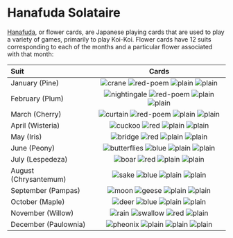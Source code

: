 # Hanafuda Solataire

[Hanafuda](#https://en.wikipedia.org/wiki/Hanafuda), or flower cards, are Japanese playing cards that are used to play a variety of games, primarily to play Koi-Koi. Flower cards have 12 suits corresponding to each of the months and a particular flower associated with that month:

| Suit | Cards |
| :------- | :----: |
| January (Pine) | ![crane](https://github.com/iandemed/hanafuda-solataire/blob/master/imgs/pine-crane.png) ![red-poem](https://github.com/iandemed/hanafuda-solataire/blob/master/imgs/pine-red-poem.png) ![plain](https://github.com/iandemed/hanafuda-solataire/blob/master/imgs/pine-plain-0.png) ![plain](https://github.com/iandemed/hanafuda-solataire/blob/master/imgs/pine-plain-1.png)|
| February (Plum) | ![nightingale](https://github.com/iandemed/hanafuda-solataire/blob/master/imgs/plum-nightingale.png) ![red-poem](https://github.com/iandemed/hanafuda-solataire/blob/master/imgs/plum-red-poem.png) ![plain](https://github.com/iandemed/hanafuda-solataire/blob/master/imgs/plum-plain-0.png) ![plain](https://github.com/iandemed/hanafuda-solataire/blob/master/imgs/plum-plain-1.png)| 
|March (Cherry) | ![curtain](https://github.com/iandemed/hanafuda-solataire/blob/master/imgs/cherry-curtain.png) ![red-poem](https://github.com/iandemed/hanafuda-solataire/blob/master/imgs/cherry-red-poem.png) ![plain](https://github.com/iandemed/hanafuda-solataire/blob/master/imgs/cherry-plain-0.png) ![plain](https://github.com/iandemed/hanafuda-solataire/blob/master/imgs/cherry-plain-1.png)| 
| April (Wisteria) | ![cuckoo](https://github.com/iandemed/hanafuda-solataire/blob/master/imgs/wisteria-cuckoo.png) ![red](https://github.com/iandemed/hanafuda-solataire/blob/master/imgs/wisteria-red.png) ![plain](https://github.com/iandemed/hanafuda-solataire/blob/master/imgs/wisteria-plain-0.png) ![plain](https://github.com/iandemed/hanafuda-solataire/blob/master/imgs/wisteria-plain-1.png)| 
| May (Iris) | ![bridge](https://github.com/iandemed/hanafuda-solataire/blob/master/imgs/iris-bridge.png) ![red](https://github.com/iandemed/hanafuda-solataire/blob/master/imgs/iris-red.png) ![plain](https://github.com/iandemed/hanafuda-solataire/blob/master/imgs/iris-plain-0.png) ![plain](https://github.com/iandemed/hanafuda-solataire/blob/master/imgs/iris-plain-1.png)| 
| June (Peony) | ![butterflies](https://github.com/iandemed/hanafuda-solataire/blob/master/imgs/peony-butterflies.png) ![blue](https://github.com/iandemed/hanafuda-solataire/blob/master/imgs/peony-blue.png) ![plain](https://github.com/iandemed/hanafuda-solataire/blob/master/imgs/peony-plain-0.png) ![plain](https://github.com/iandemed/hanafuda-solataire/blob/master/imgs/peony-plain-1.png)| 
| July (Lespedeza) | ![boar](https://github.com/iandemed/hanafuda-solataire/blob/master/imgs/lespedeza-boar.png) ![red](https://github.com/iandemed/hanafuda-solataire/blob/master/imgs/lespedeza-blue.png) ![plain](https://github.com/iandemed/hanafuda-solataire/blob/master/imgs/lespedeza-plain-0.png) ![plain](https://github.com/iandemed/hanafuda-solataire/blob/master/imgs/lespedeza-plain-1.png)| 
| August (Chrysantemum) | ![sake](https://github.com/iandemed/hanafuda-solataire/blob/master/imgs/chrysantemum-sake.png) ![blue](https://github.com/iandemed/hanafuda-solataire/blob/master/imgs/chrysantemum-blue.png) ![plain](https://github.com/iandemed/hanafuda-solataire/blob/master/imgs/chrysantemum-plain-0.png) ![plain](https://github.com/iandemed/hanafuda-solataire/blob/master/imgs/chrysantemum-plain-1.png)| 
| September (Pampas) | ![moon](https://github.com/iandemed/hanafuda-solataire/blob/master/imgs/pampas-moon.png) ![geese](https://github.com/iandemed/hanafuda-solataire/blob/master/imgs/pampas-geese.png) ![plain](https://github.com/iandemed/hanafuda-solataire/blob/master/imgs/chrysantemum-pampas-0.png) ![plain](https://github.com/iandemed/hanafuda-solataire/blob/master/imgs/pampas-plain-1.png)| 
| October (Maple) | ![deer](https://github.com/iandemed/hanafuda-solataire/blob/master/imgs/maple-deer.png) ![blue](https://github.com/iandemed/hanafuda-solataire/blob/master/imgs/maple-blue.png) ![plain](https://github.com/iandemed/hanafuda-solataire/blob/master/imgs/maple-pampas-0.png) ![plain](https://github.com/iandemed/hanafuda-solataire/blob/master/imgs/maple-plain-1.png)| 
| November (Willow) | ![rain](https://github.com/iandemed/hanafuda-solataire/blob/master/imgs/willow-rain.png) ![swallow](https://github.com/iandemed/hanafuda-solataire/blob/master/imgs/willow-swallow.png) ![red](https://github.com/iandemed/hanafuda-solataire/blob/master/imgs/willow-red.png) ![plain](https://github.com/iandemed/hanafuda-solataire/blob/master/imgs/willow-plain-0.png)| 
| December (Paulownia) | ![pheonix](https://github.com/iandemed/hanafuda-solataire/blob/master/imgs/pheonix-paulownia.png) ![plain](https://github.com/iandemed/hanafuda-solataire/blob/master/imgs/paulownia-plain-0.png) ![plain](https://github.com/iandemed/hanafuda-solataire/blob/master/imgs/paulownia-1.png) ![plain](https://github.com/iandemed/hanafuda-solataire/blob/master/imgs/paulownia-plain-1.png)|
